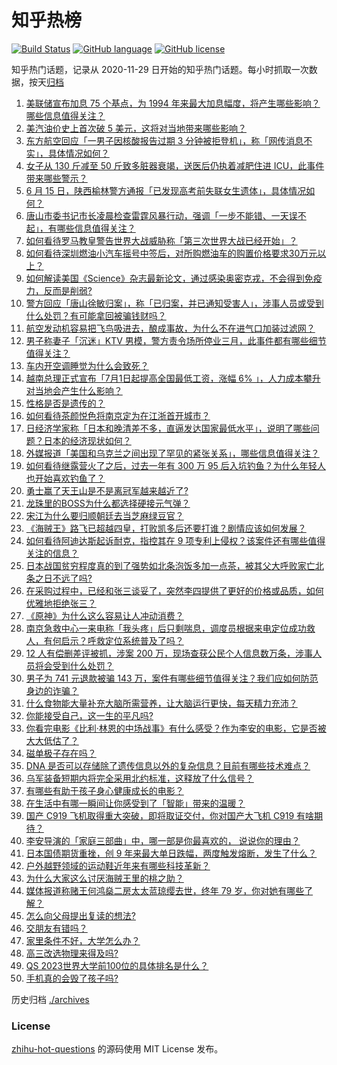 # 知乎热榜
[![Build Status](https://github.com/ToWeLong/zhihu-hot-questions/workflows/CI/badge.svg)](https://github.com/ToWeLong/zhihu-hot-questions/actions)
[![GitHub language](https://img.shields.io/badge/language-golang-orange.svg)](https://golang.org/)
[![GitHub license](https://img.shields.io/github/license/ToWeLong/zhihu-hot-questions)](https://github.com/ToWeLong/zhihu-hot-questions/blob/main/LICENSE)

知乎热门话题，记录从 2020-11-29 日开始的知乎热门话题。每小时抓取一次数据，按天[归档](./archives)

<!-- BEGIN -->

1. [美联储宣布加息 75 个基点，为 1994 年来最大加息幅度，将产生哪些影响？哪些信息值得关注？](https://www.zhihu.com/question/537895347)
1. [美汽油价史上首次破 5 美元，这将对当地带来哪些影响？](https://www.zhihu.com/question/537495249)
1. [东方航空回应「一男子因核酸报告过期 3 分钟被拒登机」，称「网传消息不实」，具体情况如何？](https://www.zhihu.com/question/537880039)
1. [女子从 130 斤减至 50 斤致多脏器衰竭，送医后仍执着减肥住进 ICU，此事件带来哪些警示？](https://www.zhihu.com/question/537825148)
1. [6 月 15 日，陕西榆林警方通报「已发现高考前失联女生遗体」，具体情况如何？](https://www.zhihu.com/question/537840636)
1. [唐山市委书记市长凌晨检查雷霆风暴行动，强调「一步不能错、一天误不起」，有哪些信息值得关注？](https://www.zhihu.com/question/537832447)
1. [如何看待罗马教皇警告世界大战威胁称「第三次世界大战已经开始」？](https://www.zhihu.com/question/537805239)
1. [如何看待深圳燃油小汽车摇号中签后，对所购燃油车的购置价格要求30万元以上？](https://www.zhihu.com/question/536846802)
1. [如何解读美国《Science》杂志最新论文，通过感染奥密克戎，不会得到免疫力，反而是削弱?](https://www.zhihu.com/question/537863163)
1. [警方回应「唐山徐敏归案」，称「已归案，并已通知受害人」，涉事人员或受到什么处罚？有可能拿回被骗钱财吗？](https://www.zhihu.com/question/537825936)
1. [航空发动机容易把飞鸟吸进去，酿成事故，为什么不在进气口加装过滤网？](https://www.zhihu.com/question/23516606)
1. [男子称妻子「沉迷」KTV 男模，警方责令场所停业三月，此事件都有哪些细节值得关注？](https://www.zhihu.com/question/537845639)
1. [车内开空调睡觉为什么会致死？](https://www.zhihu.com/question/407873350)
1. [越南总理正式宣布「7月1日起提高全国最低工资，涨幅 6% 」，人力成本攀升对当地会产生什么影响？](https://www.zhihu.com/question/537868276)
1. [性格是否是遗传的？](https://www.zhihu.com/question/536359175)
1. [如何看待茶颜悦色将南京定为在江浙首开城市？](https://www.zhihu.com/question/537825627)
1. [日经济学家称「日本和晚清差不多，直逼发达国家最低水平」，说明了哪些问题？日本的经济现状如何？](https://www.zhihu.com/question/537826254)
1. [外媒报道「美国和乌克兰之间出现了罕见的紧张关系」，哪些信息值得关注？](https://www.zhihu.com/question/537689793)
1. [如何看待继露营火了之后，过去一年有 300 万 95 后入坑钓鱼？为什么年轻人也开始喜欢钓鱼了？](https://www.zhihu.com/question/537823807)
1. [勇士赢了天王山是不是离冠军越来越近了?](https://www.zhihu.com/question/537636655)
1. [龙珠里的BOSS为什么都选择硬接元气弹？](https://www.zhihu.com/question/409345076)
1. [宋江为什么要归顺朝廷去当芝麻绿豆官？](https://www.zhihu.com/question/534898537)
1. [《海贼王》路飞已超越四皇，打败凯多后还要打谁？剧情应该如何发展？](https://www.zhihu.com/question/531609723)
1. [如何看待阿迪达斯起诉耐克，指控其在 9 项专利上侵权？该案件还有哪些值得关注的信息？](https://www.zhihu.com/question/537844032)
1. [日本战国贫穷程度真的到了强势如北条泡饭多加一点茶，被其父大呼败家亡北条之日不远了吗?](https://www.zhihu.com/question/537811245)
1. [在采购过程中，已经和张三谈妥了，突然李四提供了更好的价格或品质，如何优雅地拒绝张三？](https://www.zhihu.com/question/23702025)
1. [《原神》为什么这么容易让人冲动消费？](https://www.zhihu.com/question/537593496)
1. [南京急救中心一来电称「我头疼」后只剩喘息，调度员根据来电定位成功救人，有何启示？呼救定位系统普及了吗？](https://www.zhihu.com/question/537947508)
1. [12 人有偿删差评被抓，涉案 200 万，现场查获公民个人信息数万条，涉事人员将会受到什么处罚？](https://www.zhihu.com/question/537802457)
1. [男子为 741 元退款被骗 143 万，案件有哪些细节值得关注？我们应如何防范身边的诈骗？](https://www.zhihu.com/question/537953631)
1. [什么食物能大量补充大脑所需营养，让大脑运行更快，每天精力充沛？](https://www.zhihu.com/question/281888002)
1. [你能接受自己，这一生的平凡吗?](https://www.zhihu.com/question/537826943)
1. [你看完电影《比利·林恩的中场战事》有什么感受？作为李安的电影，它是否被大大低估了？](https://www.zhihu.com/question/52430332)
1. [磁单极子存在吗？](https://www.zhihu.com/question/485345899)
1. [DNA 是否可以存储除了遗传信息以外的复杂信息？目前有哪些技术难点？](https://www.zhihu.com/question/532951888)
1. [乌军装备短期内将完全采用北约标准，这释放了什么信号？](https://www.zhihu.com/question/537635057)
1. [有哪些有助于孩子身心健康成长的电影？](https://www.zhihu.com/question/525350359)
1. [在生活中有哪一瞬间让你感受到了「智能」带来的温暖？](https://www.zhihu.com/question/537502822)
1. [国产 C919 飞机取得重大突破，即将取证交付，你对国产大飞机 C919 有啥期待？](https://www.zhihu.com/question/537803377)
1. [李安导演的「家庭三部曲」中，哪一部是你最喜欢的， 说说你的理由？](https://www.zhihu.com/question/536457034)
1. [日本国债期货重挫，创 9 年来最大单日跌幅，两度触发熔断，发生了什么？](https://www.zhihu.com/question/537857242)
1. [户外越野领域的运动鞋近年来有哪些科技革新？](https://www.zhihu.com/question/533422140)
1. [为什么大家这么讨厌海贼王里的桃之助？](https://www.zhihu.com/question/60713352)
1. [媒体报道称赌王何鸿燊二房太太蓝琼缨去世，终年 79 岁，你对她有哪些了解？](https://www.zhihu.com/question/537875707)
1. [怎么向父母提出复读的想法?](https://www.zhihu.com/question/537914087)
1. [交朋友有错吗？](https://www.zhihu.com/question/537962624)
1. [家里条件不好，大学怎么办？](https://www.zhihu.com/question/537780097)
1. [高三改选物理来得及吗?](https://www.zhihu.com/question/537713467)
1. [QS 2023世界大学前100位的具体排名是什么？](https://www.zhihu.com/question/535986671)
1. [手机真的会毁了孩子吗?](https://www.zhihu.com/question/537363767)

<!-- END -->

历史归档 [./archives](./archives)


### License
[zhihu-hot-questions](https://github.com/towelong/zhihu-hot-questions) 的源码使用 MIT License 发布。